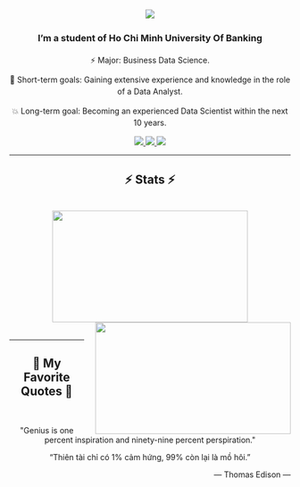 <h1 align="center">
    <img src="https://readme-typing-svg.herokuapp.com/?font=Righteous&size=35&center=true&vCenter=true&width=500&height=70&duration=4000&lines=Hi+There!+👋;+I'm+Gia+Huy!;" />
</h1>
<div align="center" style="line-height: 1.5;">
    <h3>I’m a student of Ho Chi Minh University Of Banking</h3>
    <p>⚡ Major: Business Data Science.</p>
    <p>🌱 Short-term goals: Gaining extensive experience and knowledge in the role of a Data Analyst.</p>
    <p>💥 Long-term goal: Becoming an experienced Data Scientist within the next 10 years.</p>
</div>

<div align="center"> 
  <a href="mailto:nguyenngocgiahuy77@gmail.com">
    <img src="https://img.shields.io/badge/Gmail-333333?style=for-the-badge&logo=gmail&logoColor=red" />
  </a>
  <a href="https://www.linkedin.com/in/huy-nguyen-ngoc-gia-676798329/" target="_blank">
    <img src="https://img.shields.io/badge/LinkedIn-0077B5?style=for-the-badge&logo=linkedin&logoColor=white" target="_blank" />
  </a>
  <a href="https://salesp07.github.io" target="_blank">
     <img src="https://img.shields.io/badge/Portfolio-FF5722?style=for-the-badge&logo=todoist&logoColor=white" target="_blank" /> <!-- sqlite, safari, google-chrome are other good icon options -->
  </a>
</div>

<hr/>

<h2 align="center">⚡ Stats ⚡</h2>
<br>
<div align="center">
  <a href="#" title="NgNgGiaHuy">
    <img width="350" height="200" align="center" style="margin-right: 0px;" src="https://github-readme-stats.vercel.app/api/top-langs/?username=NgNgGiaHuy&hide=c%23,powershell,Mathematica,Ruby,Objective-C,Objective-C%2b%2b,Cuda&title_color=ff79c6&text_color=ffffff&icon_color=ff79c6&bg_color=282a36&langs_count=8&layout=compact&border_color=ff79c6&hide_border=true&custom_title=TSQL%20and%20Python%20Stats&theme=dracula&langs_color=bd93f9,ff79c6" />
  </a>
  <a href="#" title="NgNgGiaHuy">
    <img width="350" height="200" align="right" style="margin-left: 20px;" src="https://github-readme-stats.vercel.app/api?username=NgNgGiaHuy&show_icons=true&theme=dracula&border_color=ff79c6&hide_border=true&rank_icon=github&include_all_commits=true" />
  </a>
</div>



<br>
<hr/>

<h2 align="center">📑 My Favorite Quotes 📑</h2>
<br>

<p align="center"> "Genius is one percent inspiration and ninety-nine percent perspiration."</p>
<p align="center"> “Thiên tài chỉ có 1% cảm hứng, 99% còn lại là mồ hôi.”</p>

<p align="right">— Thomas Edison —</p>

